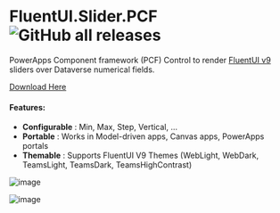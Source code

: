 # FluentUI.Slider.PCF ![GitHub all releases](https://img.shields.io/github/downloads/drivardxrm/FluentUI.Slider.PCF/total?style=plastic)

PowerApps Component framework (PCF) Control to render [FluentUI v9](https://react.fluentui.dev/) sliders over Dataverse numerical fields.


[Download Here](https://github.com/drivardxrm/FluentUI.Slider.PCF/releases/latest)

#### Features:

- **Configurable** : Min, Max, Step, Vertical, ...
- **Portable** : Works in Model-driven apps, Canvas apps, PowerApps portals
- **Themable** : Supports FluentUI V9 Themes (WebLight, WebDark, TeamsLight, TeamsDark, TeamsHighContrast)


![image](https://user-images.githubusercontent.com/38399134/184493398-d59c03a1-e92f-4aca-8aca-2ff657386fb8.png)

![image](https://user-images.githubusercontent.com/38399134/184504869-685e24c8-8b10-4b24-beee-09f99112e02f.png)

